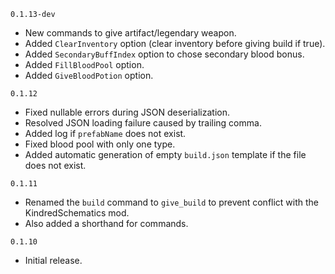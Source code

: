 `0.1.13-dev`
- New commands to give artifact/legendary weapon.
- Added `ClearInventory` option (clear inventory before giving build if true).
- Added `SecondaryBuffIndex` option to chose secondary blood bonus.
- Added `FillBloodPool` option.
- Added `GiveBloodPotion` option.

`0.1.12`
- Fixed nullable errors during JSON deserialization.
- Resolved JSON loading failure caused by trailing comma.
- Added log if `prefabName` does not exist.
- Fixed blood pool with only one type.
- Added automatic generation of empty `build.json` template if the file does not exist.

`0.1.11`
- Renamed the `build` command to `give_build` to prevent conflict with the KindredSchematics mod.
- Also added a shorthand for commands.

`0.1.10`
- Initial release.